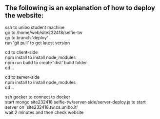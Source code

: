 ## The following is an explanation of how to deploy the website:

ssh to unibo student machine\
go to /home/web/site232418/selfie-tw\
go to branch 'deploy'\
run 'git pull' to get latest version

cd to client-side\
npm install to install node_modules\
npm run build to create 'dist' build folder\
cd ..

cd to server-side\
npm install to install node_modules\
cd ..

ssh gocker to connect to docker\
start mongo site232418 selfie-tw/server-side/server-deploy.js to start server on 'site232418.tw.cs.unibo.it'\
wait 2 minutes and then check website